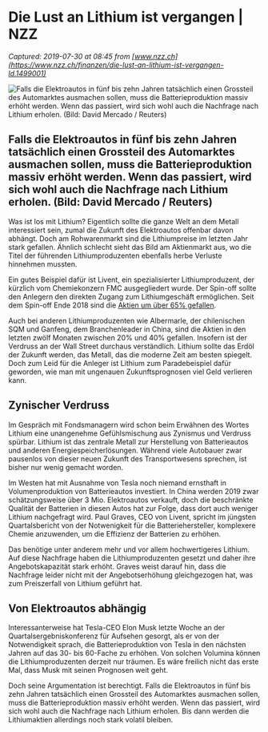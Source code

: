 # Die Lust an Lithium ist vergangen | NZZ

_Captured: 2019-07-30 at 08:45 from [www.nzz.ch](https://www.nzz.ch/finanzen/die-lust-an-lithium-ist-vergangen-ld.1499001)_

![Falls die Elektroautos in fünf bis zehn Jahren tatsächlich einen Grossteil des Automarktes ausmachen sollen, muss die Batterieproduktion massiv erhöht werden. Wenn das passiert, wird sich wohl auch die Nachfrage nach Lithium erholen. \(Bild: David Mercado / Reuters\)](https://img.nzz.ch/S=W180/O=75/https://nzz-img.s3.amazonaws.com/2019/7/29/682e692e-c9fe-4f9a-8663-d2145d07c99f.jpeg)

## Falls die Elektroautos in fünf bis zehn Jahren tatsächlich einen Grossteil des Automarktes ausmachen sollen, muss die Batterieproduktion massiv erhöht werden. Wenn das passiert, wird sich wohl auch die Nachfrage nach Lithium erholen. (Bild: David Mercado / Reuters)

Was ist los mit Lithium? Eigentlich sollte die ganze Welt an dem Metall interessiert sein, zumal die Zukunft des Elektroautos offenbar davon abhängt. Doch am Rohwarenmarkt sind die Lithiumpreise im letzten Jahr stark gefallen. Ähnlich schlecht sieht das Bild am Aktienmarkt aus, wo die Titel der führenden Lithiumproduzenten ebenfalls herbe Verluste hinnehmen mussten. 

Ein gutes Beispiel dafür ist Livent, ein spezialisierter Lithiumproduzent, der kürzlich vom Chemiekonzern FMC ausgegliedert wurde. Der Spin-off sollte den Anlegern den direkten Zugang zum Lithiumgeschäft ermöglichen. Seit dem Spin-off Ende 2018 sind die [Aktien um über 65% gefallen](https://www.nzz.ch/finanzen/kurse-produkte/aktien/detail/?ID_NOTATION=230925923). 

Auch bei anderen Lithiumproduzenten wie Albermarle, der chilenischen SQM und Ganfeng, dem Branchenleader in China, sind die Aktien in den letzten zwölf Monaten zwischen 20% und 40% gefallen. Insofern ist der Verdruss an der Wall Street durchaus verständlich. Lithium sollte das Erdöl der Zukunft werden, das Metall, das die moderne Zeit am besten spiegelt. Doch zum Leid für die Anleger ist Lithium zum Paradebeispiel dafür geworden, wie man mit ungenauen Zukunftsprognosen viel Geld verlieren kann. 

## Zynischer Verdruss 

Im Gespräch mit Fondsmanagern wird schon beim Erwähnen des Wortes Lithium eine unangenehme Gefühlsmischung aus Zynismus und Verdruss spürbar. Lithium ist das zentrale Metall zur Herstellung von Batterieautos und anderen Energiespeicherlösungen. Während viele Autobauer zwar pausenlos von dieser neuen Zukunft des Transportwesens sprechen, ist bisher nur wenig gemacht worden. 

Im Westen hat mit Ausnahme von Tesla noch niemand ernsthaft in Volumenproduktion von Batterieautos investiert. In China werden 2019 zwar schätzungsweise über 3 Mio. Elektroautos verkauft, doch die beschränkte Qualität der Batterien in diesen Autos hat zur Folge, dass dort auch weniger Lithium nachgefragt wird. Paul Graves, CEO von Livent, spricht im jüngsten Quartalsbericht von der Notwenigkeit für die Batteriehersteller, komplexere Chemie anzuwenden, um die Effizienz der Batterien zu erhöhen. 

Das benötige unter anderem mehr und vor allem hochwertigeres Lithium. Auf diese Nachfrage haben die Lithiumproduzenten gesetzt und daher ihre Angebotskapazität stark erhöht. Graves weist darauf hin, dass die Nachfrage leider nicht mit der Angebotserhöhung gleichgezogen hat, was zum Preiszerfall von Lithium geführt hat. 

## Von Elektroautos abhängig

Interessanterweise hat Tesla-CEO Elon Musk letzte Woche an der Quartalsergebniskonferenz für Aufsehen gesorgt, als er von der Notwendigkeit sprach, die Batterieproduktion von Tesla in den nächsten Jahren auf das 30- bis 60-Fache zu erhöhen. Von solchen Volumina können die Lithiumproduzenten derzeit nur träumen. Es wäre freilich nicht das erste Mal, dass Musk mit seinen Prognosen weit geht. 

Doch seine Argumentation ist berechtigt. Falls die Elektroautos in fünf bis zehn Jahren tatsächlich einen Grossteil des Automarktes ausmachen sollen, muss die Batterieproduktion massiv erhöht werden. Wenn das passiert, wird sich wohl auch die Nachfrage nach Lithium erholen. Bis dann werden die Lithiumaktien allerdings noch stark volatil bleiben.
